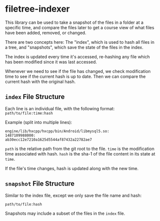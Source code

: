 # filetree-indexer

This library can be used to take a snapshot of the files in a folder at a
specific time, and compare the files later to get a course view of what
files have been added, removed, or changed.

There are two concepts here: The "index", which is used to hash all files
in a tree, and "snapshots", which save the state of the files in the index.

The index is updated every time it's accessed, re-hashing any file which
has been modified since it was last accessed.

Whenever we need to see if the file has changed, we check modification time
to see if the current hash is up to date. Then we can compare the current
hash with the original hash.

## `index` File Structure

Each line is an individual file, with the following format:
`path/to/file:time:hash`

Example (split into multiple lines):

```
engine/lib/hxcpp/hxcpp/bin/Android/libmysql5.so:
1487109988000:
ab30ecc12e7210a1625d5544af87432a22782ae7
```

`path` is the relative path from the git root to the file.
`time` is the modification time associated with hash.
`hash` is the sha-1 of the file content in its state at `time`.

If the file's time changes, hash is updated along with the new time.

## `snapshot` File Structure

Similar to the index file, except we only save the file name and hash:

`path/to/file:hash`

Snapshots may include a subset of the files in the `index` file.

